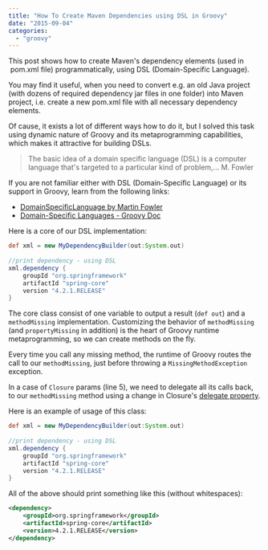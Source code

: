 ```yaml
---
title: "How To Create Maven Dependencies using DSL in Groovy"
date: "2015-09-04"
categories: 
  - "groovy"
---
```


This post shows how to create Maven's dependency elements (used in  pom.xml file) programmatically, using DSL (Domain-Specific Language).

You may find it useful, when you need to convert e.g. an old Java project (with dozens of required dependency jar files in one folder) into Maven project, i.e. create a new pom.xml file with all necessary dependency elements.

Of cause, it exists a lot of different ways how to do it, but I solved this task using dynamic nature of Groovy and its metaprogramming capabilities, which makes it attractive for building DSLs.

> The basic idea of a domain specific language (DSL) is a computer language that's targeted to a particular kind of problem,... M. Fowler

If you are not familiar either with DSL (Domain-Specific Language) or its support in Groovy, learn from the following links:

- [DomainSpecificLanguage by Martin Fowler](http://martinfowler.com/bliki/DomainSpecificLanguage.html)
- [Domain-Specific Languages - Groovy Doc](http://docs.groovy-lang.org/docs/latest/html/documentation/core-domain-specific-languages.html)

Here is a core of our DSL implementation:

```groovy
def xml = new MyDependencyBuilder(out:System.out)
 
//print dependency - using DSL
xml.dependency {
    groupId "org.springframework"
    artifactId "spring-core"
    version "4.2.1.RELEASE"
}
```

The core class consist of one variable to output a result (`def out`) and a `methodMissing` implementation. Customizing the behavior of `methodMissing` (and `propertyMissing` in addition) is the heart of Groovy runtime metaprogramming, so we can create methods on the fly.

Every time you call any missing method, the runtime of Groovy routes the call to our `methodMissing`, just before throwing a `MissingMethodException` exception.

In a case of `Closure` params (line 5), we need to delegate all its calls back, to our `methodMissing` method using a change in Closure's [delegate property](http://docs.groovy-lang.org/docs/latest/html/documentation/core-domain-specific-languages.html#_delegating_to_an_arbitrary_type).

Here is an example of usage of this class: 
```groovy
def xml = new MyDependencyBuilder(out:System.out)
 
//print dependency - using DSL
xml.dependency {
    groupId "org.springframework"
    artifactId "spring-core"
    version "4.2.1.RELEASE"
}
```

All of the above should print something like this (without whitespaces): 

```xml
<dependency>
    <groupId>org.springframework</groupId>
    <artifactId>spring-core</artifactId>
    <version>4.2.1.RELEASE</version>
</dependency>
```
